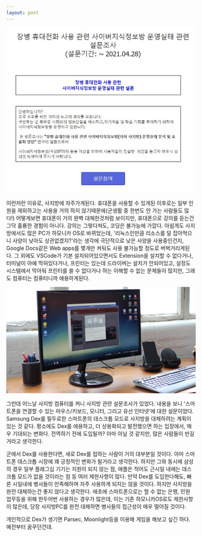 ```yaml
---
layout: post
---
```


![poll](img/dexpoll.jpg)

이런저런 이유로, 사지방에 자주가게된다. 휴대폰을 사용할 수 있게된 이후로는 일부 인원을 제외하고는 사용을 거의 하지 않기때문에(군생활 중 한번도 안 가는 사람들도 많다!) 어떻게보면 휴대폰이 거의 완벽 대체한것처럼 보이지만, 휴대폰으로 강의를 듣는건 그닥 훌륭한 경험이 아니다. 강의는 그렇다쳐도, 코딩은 불가능에 가깝다. 아쉽게도 사지방에서도 많은 PC가 하모니카 OS로 바뀌었는데, '리눅스인만큼 리소스를 덜 잡아먹으니 사양이 낮아도 상관없겠지?'라는 생각에 극단적으로 낮은 사양을 사용중인건지, Google Docs같은 Web apps를 몇개만 켜둬도 사용 불가능할 정도로 버벅거리게된다. 그 외에도 VSCode가 기본 설치되어있으면서도 Extension을 설치할 수 없다거나, 터미널이 아예 막혀있다거나, 프린터는 있는데 드라이버는 설치가 안되어있고, 설정도 시스템에서 막아둬 프린터를 쓸 수 없다거나 하는 이해할 수 없는 문제들이 많지만, 그래도 컴퓨터는 컴퓨터니까 애용하게된다.

![Image from Maurizio Pesce](img/samsungdex.jpg)

그런데 어느날 사지방 컴퓨터를 켜니 사지방 관련 설문조사가 있었다. 내용을 보니 '스마트폰을 연결할 수 있는 마우스/키보드, 모니터, 그리고 유선 인터넷'에 대한 설문이었다. Samsung Dex를 필두로한 스마트폰의 데스크톱 모드로 사지방을 대체하려는 계획이 있는 것 같다. 평소에도 Dex를 애용하고, 더 상용화되고 발전했으면 하는 입장에서, 매우 기대되는 변화다. 전역하기 전에 도입될까? 아마 아닐 것 같지만, 많은 사람들이 반길거라고 생각한다.

군에서 Dex를 사용한다면, 새로 Dex를 접하는 사람이 거의 대부분일 것이다. 아마 스마트폰 데스크톱 시장에 꽤 긍정적인 변화가 될거라고 생각한다. 하지만 그와 동시에 삼성의 경우 일부 플래그십 기기는 지원이 되지 않는 점, 애플은 적어도 근시일 내에는 데스크톱 모드가 없을 것이라는 점 등 여러 제한사항이 많다. 만약 Dex를 도입한다해도, 빠른 시일내에 병사들이 만족해하며 자주 사용하게 되지는 않을 것이다. 하지만 사지방을 완전 대체하는건 좋지 않다고 생각한다. 애초에 스마트폰으로는 할 수 없는 은행, 민원 업무등을 위해 한두어번 사용하는 경우가 많은데, 이는 기존 하모니카OS로도 제한사항이 많은데, 당장 사지방PC를 완전 대체하면 병사들의 접근성이 매우 떨어질 것이다.

개인적으로 Dex가 생기면 Parsec, Moonlight등을 이용해 게임을 해보고 싶긴 하다. 예전부터 꿈꾸던건데.
